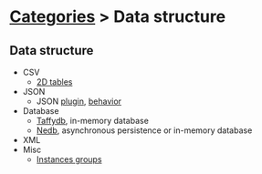 # [Categories](categories.index.html) > Data structure

## Data structure

- CSV
  - [2D tables](rex_csv.html)
- JSON
  - JSON [plugin](rex_hash.html), [behavior](rex_bhash.html)
- Database
  - [Taffydb](rex_taffydb.html), in-memory database
  - [Nedb](rex_nedb.html), asynchronous persistence or in-memory database
- XML
- Misc
  - [Instances groups](rex_ginstgroup.html)

